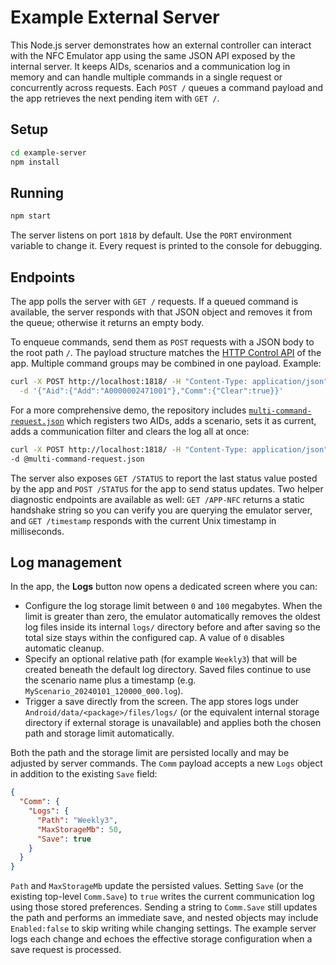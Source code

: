 # Example External Server

This Node.js server demonstrates how an external controller can interact with
the NFC Emulator app using the same JSON API exposed by the internal server.
It keeps AIDs, scenarios and a communication log in memory and can handle
multiple commands in a single request or concurrently across requests.
Each `POST /` queues a command payload and the app retrieves the next
pending item with `GET /`.

## Setup

```bash
cd example-server
npm install
```

## Running

```bash
npm start
```

The server listens on port `1818` by default. Use the `PORT` environment
variable to change it. Every request is printed to the console for debugging.

## Endpoints

The app polls the server with `GET /` requests. If a queued command is
available, the server responds with that JSON object and removes it from the
queue; otherwise it returns an empty body.

To enqueue commands, send them as `POST` requests with a JSON body to the root
path `/`. The payload structure matches the
[HTTP Control API](../README.md#http-control-api)
of the app. Multiple command groups may be combined in one payload. Example:

```bash
curl -X POST http://localhost:1818/ -H "Content-Type: application/json" \
  -d '{"Aid":{"Add":"A0000002471001"},"Comm":{"Clear":true}}'
```

For a more comprehensive demo, the repository includes
[`multi-command-request.json`](multi-command-request.json) which registers two
AIDs, adds a scenario, sets it as current, adds a communication filter and clears
the log all at once:

```bash
curl -X POST http://localhost:1818/ -H "Content-Type: application/json" \
-d @multi-command-request.json
```

The server also exposes `GET /STATUS` to report the last status value posted by
the app and `POST /STATUS` for the app to send status updates. Two helper
diagnostic endpoints are available as well: `GET /APP-NFC` returns a static
handshake string so you can verify you are querying the emulator server, and
`GET /timestamp` responds with the current Unix timestamp in milliseconds.

## Log management

In the app, the **Logs** button now opens a dedicated screen where you can:

* Configure the log storage limit between `0` and `100` megabytes. When the
  limit is greater than zero, the emulator automatically removes the oldest log
  files inside its internal `logs/` directory before and after saving so the
  total size stays within the configured cap. A value of `0` disables automatic
  cleanup.
* Specify an optional relative path (for example `Weekly3`) that will be created
  beneath the default log directory. Saved files continue to use the scenario
  name plus a timestamp (e.g. `MyScenario_20240101_120000_000.log`).
* Trigger a save directly from the screen. The app stores logs under
  `Android/data/<package>/files/logs/` (or the equivalent internal storage
  directory if external storage is unavailable) and applies both the chosen path
  and storage limit automatically.

Both the path and the storage limit are persisted locally and may be adjusted by
server commands. The `Comm` payload accepts a new `Logs` object in addition to
the existing `Save` field:

```json
{
  "Comm": {
    "Logs": {
      "Path": "Weekly3",
      "MaxStorageMb": 50,
      "Save": true
    }
  }
}
```

`Path` and `MaxStorageMb` update the persisted values. Setting `Save` (or the
existing top-level `Comm.Save`) to `true` writes the current communication log
using those stored preferences. Sending a string to `Comm.Save` still updates the
path and performs an immediate save, and nested objects may include
`Enabled:false` to skip writing while changing settings. The example server logs
each change and echoes the effective storage configuration when a save request
is processed.
